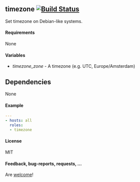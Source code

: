 ## timezone [![Build Status](https://travis-ci.org/tersmitten/ansible-timezone.svg?branch=master)](https://travis-ci.org/tersmitten/ansible-timezone)

Set timezone on Debian-like systems.

#### Requirements

None

#### Variables

 * *timezone_zone* - A timezone (e.g. UTC, Europe/Amsterdam)

## Dependencies

None

#### Example

```yaml
---
- hosts: all
  roles:
  - timezone
```

#### License

MIT

#### Feedback, bug-reports, requests, ...

Are [welcome](https://github.com/tersmitten/ansible-apparmor/issues)!
